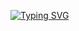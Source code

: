 [![Typing SVG](https://readme-typing-svg.demolab.com?font=Fira+Code&size=36&pause=1000&color=4691F7&center=true&vCenter=true&random=false&width=435&lines=+WELCOME+TO+;%40LyrealCurriculum;%E2%80%A6ThinkOuttaTheBox;++++++++++++++++I+AM;CHUKWUEMEKA+OSUJI)](https://git.io/typing-svg)

<!---
- 👋 Hi, I’m @LyrealCurriculum
- 👀 I’m interested in ...
- 🌱 I’m currently learning ...
- 💞️ I’m looking to collaborate on ...
- 📫 How to reach me ...
- 😄 Pronouns: ...
- ⚡ Fun fact: ...


LyrealCurriculum/LyrealCurriculum is a ✨ special ✨ repository because its `README.md` (this file) appears on your GitHub profile.
You can click the Preview link to take a look at your changes.
--->
